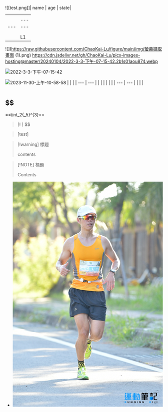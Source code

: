 ![[test.png]]| name | age | state|

| | |
| --- | --- |
|  |  |
|     | --- | --- | ---  |
| --- | --- | --- | ---- |
|     |     |     |      |
|     |     |     |      |
|     | L1  | 29  | blue |
![](https://raw.githubusercontent.com/ChaoKai-Lu/figure/main/img/螢幕擷取畫面 (1).png)
https://cdn.jsdelivr.net/gh/ChaoKai-Lu/picx-images-hosting@master/20240104/2022-3-3-下午-07-15-42.2b1s01aou874.webp

![2022-3-3-下午-07-15-42](https://cdn.jsdelivr.net/gh/ChaoKai-Lu/picx-images-hosting@master/20240104/2022-3-3-下午-07-15-42.2b1s01aou874.webp)

![2023-11-30-上午-10-58-58](https://cdn.jsdelivr.net/gh/ChaoKai-Lu/picx-images-hosting@master/20240104/2023-11-30-上午-10-58-58.3o5i2opty6q0.webp)
| | |
| --- | --- |
|  |  |
| | |
| --- | --- |
|  |  |

|  |  |  |
| ---- | ---- | ---- |
$$
---
 ==\int_2{_5}^{3}==

> [!
]
> $$

> [test]

> [!warning] 標題
> 
> contents
> 


> [!NOTE] 標題
> 
> Contents

- ![2048_7A1DDA5C-2070-C62D-7D9A-FB078D8F3926.jpg](https://raw.githubusercontent.com/ChaoKai-Lu/figure/main/img/202401061136630.jpg)
